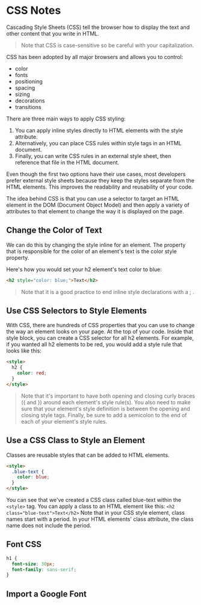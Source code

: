 # CSS Notes

Cascading Style Sheets (CSS) tell the browser how to display the text and other content that you write in HTML.

>Note that CSS is case-sensitive so be careful with your capitalization.

CSS has been adopted by all major browsers and allows you to control:

* color
* fonts
* positioning
* spacing
* sizing
* decorations
* transitions

There are three main ways to apply CSS styling:

1. You can apply inline styles directly to HTML elements with the style attribute.
1. Alternatively, you can place CSS rules within style tags in an HTML document.
1. Finally, you can write CSS rules in an external style sheet, then reference that file in the HTML document.

Even though the first two options have their use cases, most developers prefer external style sheets because they keep the styles separate from the HTML elements. This improves the readability and reusability of your code.

The idea behind CSS is that you can use a selector to target an HTML element in the DOM (Document Object Model) and then apply a variety of attributes to that element to change the way it is displayed on the page.

## Change the Color of Text

We can do this by changing the style inline for an element. The property that is responsible for the color of an element's text is the color style property.

Here's how you would set your h2 element's text color to blue:

```html
<h2 style="color: blue;">Text</h2>
```

>Note that it is a good practice to end inline style declarations with a ; .

## Use CSS Selectors to Style Elements

With CSS, there are hundreds of CSS properties that you can use to change the way an element looks on your page. At the top of your code. Inside that style block, you can create a CSS selector for all h2 elements. For example, if you wanted all h2 elements to be red, you would add a style rule that looks like this:

```html
<style>
  h2 {
    color: red;
  }
</style>
```

>Note that it's important to have both opening and closing curly braces ({ and }) around each element's style rule(s). You also need to make sure that your element's style definition is between the opening and closing style tags. Finally, be sure to add a semicolon to the end of each of your element's style rules.

## Use a CSS Class to Style an Element

Classes are reusable styles that can be added to HTML elements.

```html
<style>
  .blue-text {
    color: blue;
  }
</style>
```

You can see that we've created a CSS class called blue-text within the ```<style>``` tag. You can apply a class to an HTML element like this: ```<h2 class="blue-text">Text</h2>``` Note that in your CSS style element, class names start with a period. In your HTML elements' class attribute, the class name does not include the period.

## Font CSS

```css
h1 {
  font-size: 30px;
  font-family: sans-serif;
}
```

## Import a Google Font

